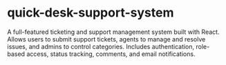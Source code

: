 # quick-desk-support-system
A full-featured ticketing and support management system built with React. Allows users to submit support tickets, agents to manage and resolve issues, and admins to control categories. Includes authentication, role-based access, status tracking, comments, and email notifications.
